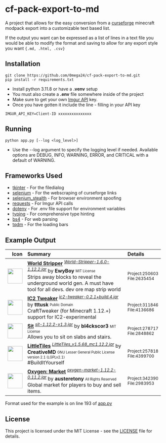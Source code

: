 # cf-pack-export-to-md

A project that allows for the easy conversion from a [curseforge](https://www.curseforge.com/) minecraft modpack export into a customizable text based list.

If the output you want can be expressed as a list of lines in a text file you would be able to modify the format and saving to allow for any export style you want `{.md, .html, .csv}`

## Installation

``` shell
git clone https://github.com/0mega24/cf-pack-export-to-md.git
pip install -r requirements.txt
```

- Install python 3.11.8 or have a **.venv** setup
- You must also create a **.env** file somewhere inside of the project
- Make sure to get your own [Imgur API](https://apidocs.imgur.com/) key.
- Once you have gotten it include the line - filling in your API key

``` .env
IMGUR_API_KEY=Client-ID xxxxxxxxxxxxxxx
```

## Running

``` shell
python app.py [--log <log_level>]
```

- Use the --log argument to specify the logging level if needed. Available options are DEBUG, INFO, WARNING, ERROR, and CRITICAL with a default of WARNING.

## Frameworks Used

- [tkinter](https://docs.python.org/3/library/dialog.html) - For the filedialog
- [selenium](https://www.selenium.dev/) - For the webscraping of curseforge links
- [selenium_stealth](https://pypi.org/project/selenium-stealth/) - For browser environment spoofing
- [requests](https://requests.readthedocs.io/en/latest/) - For Imgur API calls
- [dotenv](https://github.com/theskumar/python-dotenv) - For .env file support for environment variables
- [typing](https://docs.python.org/3/library/typing.html) - For comprehensive type hinting
- [bs4](https://pypi.org/project/beautifulsoup4/) - For web parsing
- [tqdm](https://github.com/tqdm/tqdm) - For the loading bars

## Example Output

| Icon | Summary | Details |
| ---: | :------ | :------ |
<img src="https://i.imgur.com/DYuy6WA.png" width=48> | [**World Stripper**](https://www.curseforge.com/minecraft/mc-mods/world-stripper) <sup>[*World-Stripper-1.6.0-1.12.2.jar*](https://www.curseforge.com/minecraft/mc-mods/world-stripper/files/2635454)</sup> by **EwyBoy** <sub><sup>MIT License</sup></sub><br>Strips away blocks to reveal the underground world gen. A must have tool for all devs. dev ore map strip world | <sup>Project:250603</sup><br><sup>File:2635454</sup>
<img src="https://i.imgur.com/TrnXYbq.png" width=48> | [**IC2 Tweaker**](https://www.curseforge.com/minecraft/mc-mods/ic2-tweaker) <sup>[*ic2-tweaker-0.2.1+build.4.jar*](https://www.curseforge.com/minecraft/mc-mods/ic2-tweaker/files/4136686)</sup> by **tttusk** <sub><sup>Public Domain</sup></sub><br>CraftTweaker (for Minecraft 1.12.+) support for IC2-experimental | <sup>Project:311846</sup><br><sup>File:4136686</sup>
<img src="https://i.imgur.com/FyUyY6G.png" width=48> | [**Sit**](https://www.curseforge.com/minecraft/mc-mods/sit) <sup>[*sit-1.12.2-v1.3.jar*](https://www.curseforge.com/minecraft/mc-mods/sit/files/2848862)</sup> by **bl4ckscor3** <sub><sup>MIT License</sup></sub><br>Allows you to sit on slabs and stairs. | <sup>Project:278717</sup><br><sup>File:2848862</sup>
<img src="https://i.imgur.com/Ts3326F.png" width=48> | [**LittleTiles**](https://www.curseforge.com/minecraft/mc-mods/littletiles) <sup>[*LittleTiles_v1.5.68_mc1.12.2.jar*](https://www.curseforge.com/minecraft/mc-mods/littletiles/files/4399700)</sup> by **CreativeMD** <sub><sup>GNU Lesser General Public License version 2.1 (LGPLv2.1)</sup></sub><br>#BuildItYourself | <sup>Project:257818</sup><br><sup>File:4399700</sup>
<img src="https://i.imgur.com/VKVl5cn.png" width=48> | [**Oxygen: Market**](https://www.curseforge.com/minecraft/mc-mods/oxygen-market) <sup>[*oxygen-market-1.12.2-0.11.2.jar*](https://www.curseforge.com/minecraft/mc-mods/oxygen-market/files/2983953)</sup> by **austeretony** <sub><sup>All Rights Reserved</sup></sub><br>Global market for players to buy and sell items. | <sup>Project:342390</sup><br><sup>File:2983953</sup>

Format used for the example is on line 193 of [app.py](https://github.com/0mega24/cf-pack-export-to-md/blob/ea653d2105acd3501c62ea3e31f43a2659177131/src/app.py#L193)

## License

This project is licensed under the MIT License - see the [LICENSE](LICENSE) file for details.
